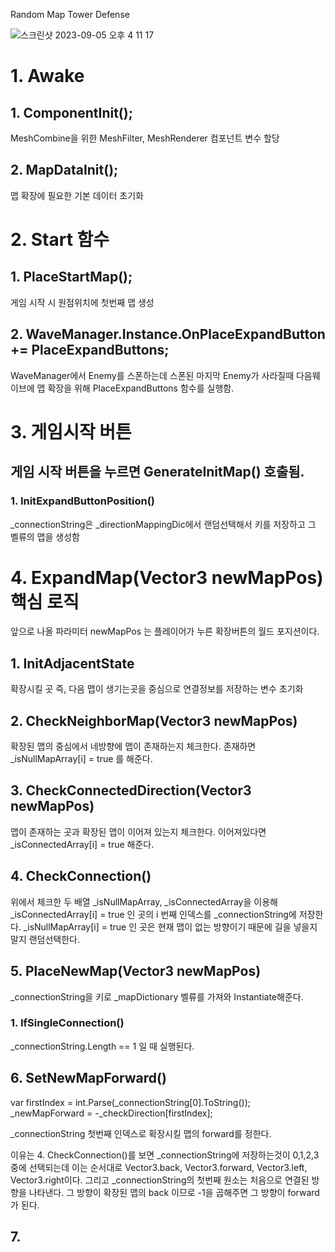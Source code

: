 Random Map Tower Defense

![스크린샷 2023-09-05 오후 4 11 17](https://github.com/Mings1027/UnityGame/assets/100500113/22cd8fc8-9953-4bd9-8be4-adb24eb22ed7)

# 1. Awake
## 1. ComponentInit();
MeshCombine을 위한 MeshFilter, MeshRenderer 컴포넌트 변수 할당
## 2. MapDataInit();
맵 확장에 필요한 기본 데이터 초기화

# 2. Start 함수
## 1. PlaceStartMap();
게임 시작 시 원점위치에 첫번째 맵 생성
## 2. WaveManager.Instance.OnPlaceExpandButton += PlaceExpandButtons;
WaveManager에서 Enemy를 스폰하는데 스폰된 마지막 Enemy가 사라질때 다음웨이브에 맵 확장을 위해
PlaceExpandButtons 함수를 실행함.

# 3. 게임시작 버튼
## 게임 시작 버튼을 누르면 GenerateInitMap() 호출됨.
### 1. InitExpandButtonPosition()
_connectionString은 _directionMappingDic에서 랜덤선택해서 키를 저장하고 그 벨류의 맵을 생성함

# 4. ExpandMap(Vector3 newMapPos) 핵심 로직
앞으로 나올 파라미터 newMapPos 는 플레이어가 누른 확장버튼의 월드 포지션이다.

## 1. InitAdjacentState
확장시킬 곳 즉, 다음 맵이 생기는곳을 중심으로 연결정보를 저장하는 변수 초기화

## 2. CheckNeighborMap(Vector3 newMapPos)
확장된 맵의 중심에서 네방향에 맵이 존재하는지 체크한다.
존재하면 _isNullMapArray[i] = true 를 해준다.

## 3. CheckConnectedDirection(Vector3 newMapPos)
맵이 존재하는 곳과 확장된 맵이 이어져 있는지 체크한다.
이어져있다면 _isConnectedArray[i] = true 해준다.

## 4. CheckConnection()
위에서 체크한 두 배열 _isNullMapArray, _isConnectedArray을 이용해 
_isConnectedArray[i] = true 인 곳의 i 번째 인덱스를 _connectionString에 저장한다.
_isNullMapArray[i] = true 인 곳은 현재 맵이 없는 방향이기 때문에 길을 넣을지 말지 랜덤선택한다.

## 5. PlaceNewMap(Vector3 newMapPos)
_connectionString을 키로 _mapDictionary 벨류를 가져와 Instantiate해준다.

### 1. IfSingleConnection()
_connectionString.Length == 1 일 때 실행된다.


## 6. SetNewMapForward()
var firstIndex = int.Parse(_connectionString[0].ToString());
_newMapForward = -_checkDirection[firstIndex];

_connectionString 첫번째 인덱스로 확장시킬 맵의 forward를 정한다.

이유는 4. CheckConnection()를 보면 _connectionString에 저장하는것이 0,1,2,3 중에 선택되는데 
이는 순서대로 Vector3.back, Vector3.forward, Vector3.left, Vector3.right이다. 그리고 _connectionString의 첫번째 원소는 처음으로 연결된 방향을 나타낸다. 그 방향이 확장된 맵의 back 이므로 -1을 곱해주면 그 방향이 forward가 된다.

## 7. 